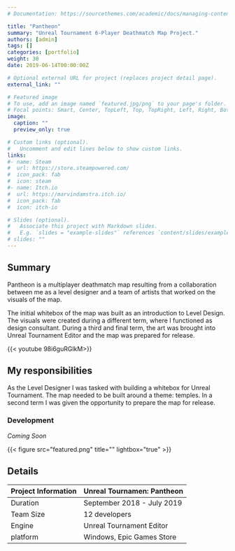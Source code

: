 ```yaml
---
# Documentation: https://sourcethemes.com/academic/docs/managing-content/

title: "Pantheon"
summary: "Unreal Tournament 6-Player Deathmatch Map Project."
authors: [admin]
tags: []
categories: [portfolio]
weight: 30
date: 2019-06-14T00:00:00Z

# Optional external URL for project (replaces project detail page).
external_link: ""

# Featured image
# To use, add an image named `featured.jpg/png` to your page's folder.
# Focal points: Smart, Center, TopLeft, Top, TopRight, Left, Right, BottomLeft, Bottom, BottomRight.
image:
  caption: ""
  preview_only: true

# Custom links (optional).
#   Uncomment and edit lines below to show custom links.
links:
#- name: Steam
#  url: https://store.steampowered.com/
#  icon_pack: fab
#  icon: steam
#- name: Itch.io
#  url: https://marvindamstra.itch.io/
#  icon_pack: fab
#  icon: itch-io

# Slides (optional).
#   Associate this project with Markdown slides.
#   E.g. `slides = "example-slides"` references `content/slides/example-slides.md`. Otherwise, set `slides = ""`.
# slides: ""
---
```

<!--# Documentation: https://sourcethemes.com/academic/docs/writing-markdown-latex/-->

## Summary

Pantheon is a multiplayer deathmatch map resulting from a collaboration between me as a level designer and a team of artists that worked on the visuals of the map.

The initial whitebox of the map was built as an introduction to Level Design. The visuals were created during a different term, where I functioned as design consultant. During a third and final term, the art was brought into Unreal Tournament Editor and the map was prepared for release.

  {{< youtube 98i6guRGlkM>}}

## My responsibilities

As the Level Designer I was tasked with building a whitebox for Unreal Tournament. The map needed to be built around a theme: temples. In a second term I was given the opportunity to prepare the map for release.

### Development

*Coming Soon*

  {{< figure src="featured.png" title="" lightbox="true" >}}

## Details

| Project Information            | Unreal Tournamen: Pantheon |
| ------------------------------ | -------------------------- |
| Duration                       | September 2018 - July 2019 |
| Team Size                      | 12 developers              |
| Engine                         | Unreal Tournament Editor   |
| platform                       | Windows, Epic Games Store  |